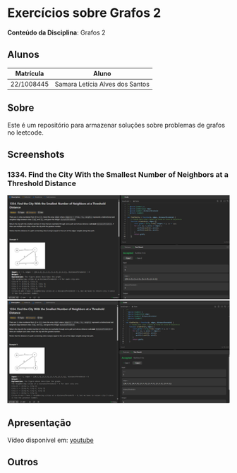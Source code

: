 
# Exercícios sobre Grafos 2

**Conteúdo da Disciplina**: Grafos 2<br>

## Alunos

|Matrícula | Aluno |
| -- | -- |
| 22/1008445  | Samara Letícia Alves dos Santos |

## Sobre

Este é um repositório para armazenar soluções sobre problemas de grafos no leetcode. 

## Screenshots
### 1334. Find the City With the Smallest Number of Neighbors at a Threshold Distance

![1334-1](assets/1334-1.png)
![1334-2](assets/1334-2.png)


## Apresentação

Vídeo disponível em: [youtube]()

## Outros


